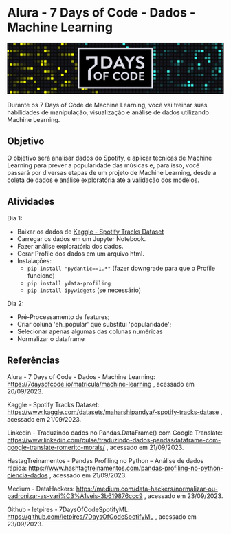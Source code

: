 # Alura - 7 Days of Code - Dados - Machine Learning
![7DayOfCode-Logo](../imgs/7DaysOfCode-Logo.jpg)

Durante os 7 Days of Code de Machine Learning, você vai treinar suas habilidades de manipulação, 
visualização e análise de dados utilizando Machine Learning. 


## Objetivo
O objetivo será analisar dados do Spotify, 
e aplicar técnicas de Machine Learning para prever a popularidade das músicas e, para isso, 
você passará por diversas etapas de um projeto de Machine Learning, 
desde a coleta de dados e análise exploratória até a validação dos modelos.


## Atividades
Dia 1:
- Baixar os dados de [Kaggle - Spotify Tracks Dataset](https://www.kaggle.com/datasets/maharshipandya/-spotify-tracks-datase)
- Carregar os dados em um Jupyter Notebook.
- Fazer análise exploratória dos dados.
- Gerar Profile dos dados em um arquivo html.
- Instalações:
  * `pip install "pydantic==1.*"` (fazer downgrade para que o Profile funcione)
  * `pip install ydata-profiling`
  * `pip install ipywidgets` (se necessário)

Dia 2:
- Pré-Processamento de features;
- Criar coluna 'eh_popular' que substitui 'popularidade';
- Selecionar apenas algumas das colunas numéricas
- Normalizar o dataframe


## Referências
Alura - 7 Days of Code - Dados - Machine Learning:
https://7daysofcode.io/matricula/machine-learning
 , acessado em 20/09/2023.

Kaggle - Spotify Tracks Dataset:
https://www.kaggle.com/datasets/maharshipandya/-spotify-tracks-datase
 , acessado em 21/09/2023.

Linkedin - Traduzindo dados no Pandas.DataFrame() com Google Translate:
https://www.linkedin.com/pulse/traduzindo-dados-pandasdataframe-com-google-translate-romerito-morais/
 , acessado em 21/09/2023.

HastagTreinamentos - Pandas Profiling no Python – Análise de dados rápida:
https://www.hashtagtreinamentos.com/pandas-profiling-no-python-ciencia-dados
 , acessado em 21/09/2023.

Medium - DataHackers: https://medium.com/data-hackers/normalizar-ou-padronizar-as-vari%C3%A1veis-3b619876ccc9
 , acessado em 23/09/2023.

Github - letpires - 7DaysOfCodeSpotifyML:
https://github.com/letpires/7DaysOfCodeSpotifyML
 , acessado em 23/09/2023.
